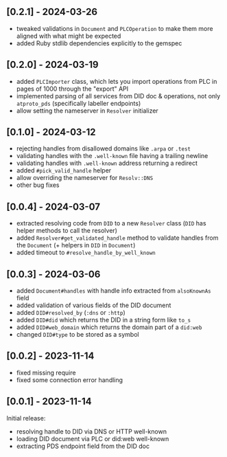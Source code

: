 ## [0.2.1] - 2024-03-26

- tweaked validations in `Document` and `PLCOperation` to make them more aligned with what might be expected
- added Ruby stdlib dependencies explicitly to the gemspec

## [0.2.0] - 2024-03-19

- added `PLCImporter` class, which lets you import operations from PLC in pages of 1000 through the "export" API
- implemented parsing of all services from DID doc & operations, not only `atproto_pds` (specifically labeller endpoints)
- allow setting the nameserver in `Resolver` initializer

## [0.1.0] - 2024-03-12

- rejecting handles from disallowed domains like `.arpa` or `.test`
- validating handles with the `.well-known` file having a trailing newline
- validating handles with `.well-known` address returning a redirect
- added `#pick_valid_handle` helper
- allow overriding the nameserver for `Resolv::DNS`
- other bug fixes

## [0.0.4] - 2024-03-07

- extracted resolving code from `DID` to a new `Resolver` class (`DID` has helper methods to call the resolver)
- added `Resolver#get_validated_handle` method to validate handles from the `Document` (+ helpers in `DID` in `Document`)
- added timeout to `#resolve_handle_by_well_known`

## [0.0.3] - 2024-03-06

- added `Document#handles` with handle info extracted from `alsoKnownAs` field
- added validation of various fields of the DID document
- added `DID#resolved_by` (`:dns` or `:http`)
- added `DID#did` which returns the DID in a string form like `to_s`
- added `DID#web_domain` which returns the domain part of a `did:web`
- changed `DID#type` to be stored as a symbol

## [0.0.2] - 2023-11-14

- fixed missing require
- fixed some connection error handling

## [0.0.1] - 2023-11-14

Initial release:

- resolving handle to DID via DNS or HTTP well-known
- loading DID document via PLC or did:web well-known
- extracting PDS endpoint field from the DID doc
